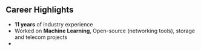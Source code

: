 ## Career Highlights
- **11 years** of industry experience
- Worked on **Machine Learning**, Open-source (networking tools), storage and telecom projects
- 